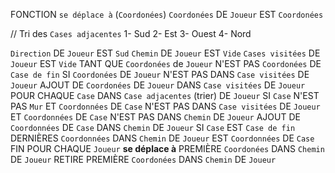 FONCTION `se déplace à` (`Coordonées`)
    `Coordonées` DE `Joueur` EST `Coordonées`

// Tri des `Cases adjacentes`
    1- Sud
    2- Est
    3- Ouest
    4- Nord

`Direction` DE `Joueur` EST `Sud`
`Chemin` DE `Joueur` EST `Vide`
`Cases visitées` DE `Joueur` EST `Vide`
TANT QUE `Coordonées` de `Joueur` N'EST PAS `Coordonées` DE `Case de fin`
    SI `Coordonées` DE `Joueur` N'EST PAS DANS `Case visitées` DE `Joueur`
        AJOUT DE `Coordonées` DE `Joueur` DANS `Case visitées` DE `Joueur`
    POUR CHAQUE `Case` DANS `Case adjacentes` (trier) DE `Joueur`
        SI `Case` N'EST PAS `Mur` ET `Coordonnées` DE `Case` N'EST PAS DANS `Case visitées` DE `Joueur` ET `Coordonnées` DE `Case` N'EST PAS DANS `Chemin` DE `Joueur`
            AJOUT DE `Coordonnées` DE `Case` DANS `Chemin` DE `Joueur`
        SI `Case` EST `Case de fin`
            DERNIÈRES `Coordonnées` DANS `Chemin` DE `Joueur` EST `Coordonnées` DE `Case`
            FIN POUR CHAQUE 
    `Joueur` **se déplace à** PREMIÈRE `Coordonées` DANS `Chemin` DE `Joueur`
    RETIRE PREMIÈRE `Coordonées` DANS `Chemin` DE `Joueur`